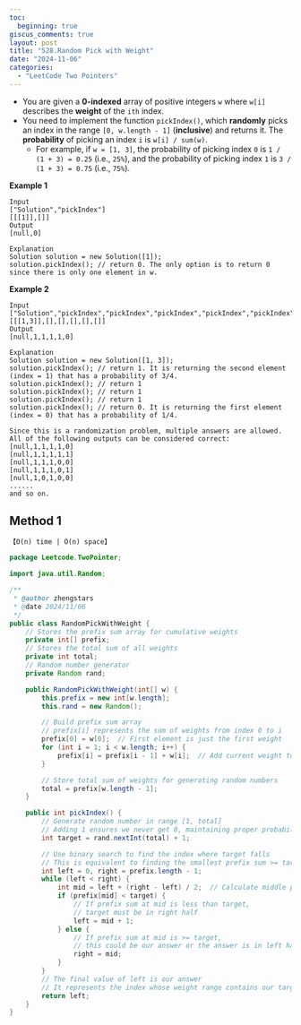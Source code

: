 ```yaml
---
toc:
  beginning: true
giscus_comments: true
layout: post
title: "528.Random Pick with Weight"
date: "2024-11-06"
categories:
  - "LeetCode Two Pointers"
---
```


- You are given a **0-indexed** array of positive integers `w` where `w[i]` describes the **weight** of the `ith` index.
- You need to implement the function `pickIndex()`, which **randomly** picks an index in the range `[0, w.length - 1]` (**inclusive**) and returns it. The **probability** of picking an index `i` is `w[i] / sum(w)`.
  - For example, if `w = [1, 3]`, the probability of picking index `0` is `1 / (1 + 3) = 0.25` (i.e., `25%`), and the probability of picking index `1` is `3 / (1 + 3) = 0.75` (i.e., `75%`).

**Example 1**

```
Input
["Solution","pickIndex"]
[[[1]],[]]
Output
[null,0]

Explanation
Solution solution = new Solution([1]);
solution.pickIndex(); // return 0. The only option is to return 0 since there is only one element in w.
```

**Example 2**

```
Input
["Solution","pickIndex","pickIndex","pickIndex","pickIndex","pickIndex"]
[[[1,3]],[],[],[],[],[]]
Output
[null,1,1,1,1,0]

Explanation
Solution solution = new Solution([1, 3]);
solution.pickIndex(); // return 1. It is returning the second element (index = 1) that has a probability of 3/4.
solution.pickIndex(); // return 1
solution.pickIndex(); // return 1
solution.pickIndex(); // return 1
solution.pickIndex(); // return 0. It is returning the first element (index = 0) that has a probability of 1/4.

Since this is a randomization problem, multiple answers are allowed.
All of the following outputs can be considered correct:
[null,1,1,1,1,0]
[null,1,1,1,1,1]
[null,1,1,1,0,0]
[null,1,1,1,0,1]
[null,1,0,1,0,0]
......
and so on.
```

## Method 1

```tex
【O(n) time | O(n) space】
```

```java
package Leetcode.TwoPointer;

import java.util.Random;

/**
 * @author zhengstars
 * @date 2024/11/06
 */
public class RandomPickWithWeight {
    // Stores the prefix sum array for cumulative weights
    private int[] prefix;
    // Stores the total sum of all weights
    private int total;
    // Random number generator
    private Random rand;

    public RandomPickWithWeight(int[] w) {
        this.prefix = new int[w.length];
        this.rand = new Random();

        // Build prefix sum array
        // prefix[i] represents the sum of weights from index 0 to i
        prefix[0] = w[0];  // First element is just the first weight
        for (int i = 1; i < w.length; i++) {
            prefix[i] = prefix[i - 1] + w[i];  // Add current weight to previous sum
        }

        // Store total sum of weights for generating random numbers
        total = prefix[w.length - 1];
    }

    public int pickIndex() {
        // Generate random number in range [1, total]
        // Adding 1 ensures we never get 0, maintaining proper probability distribution
        int target = rand.nextInt(total) + 1;

        // Use binary search to find the index where target falls
        // This is equivalent to finding the smallest prefix sum >= target
        int left = 0, right = prefix.length - 1;
        while (left < right) {
            int mid = left + (right - left) / 2;  // Calculate middle point safely
            if (prefix[mid] < target) {
                // If prefix sum at mid is less than target,
                // target must be in right half
                left = mid + 1;
            } else {
                // If prefix sum at mid is >= target,
                // this could be our answer or the answer is in left half
                right = mid;
            }
        }
        // The final value of left is our answer
        // It represents the index whose weight range contains our target
        return left;
    }
}

```





